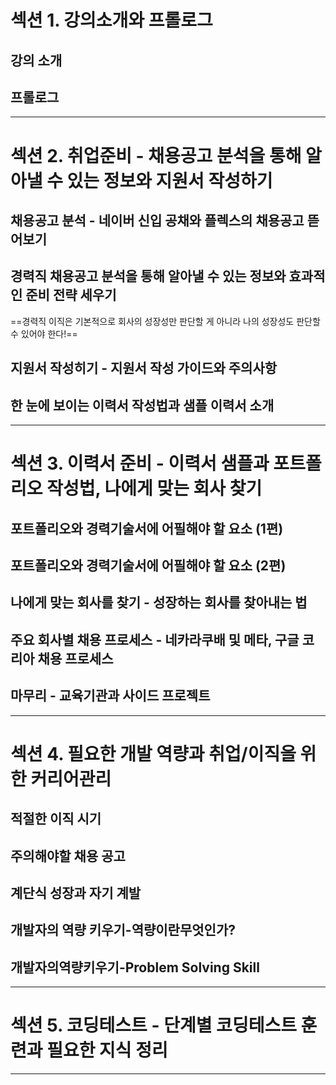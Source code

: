 # 섹션 1. 강의소개와 프롤로그
## 강의 소개
## 프롤로그

****
# 섹션 2. 취업준비 - 채용공고 분석을 통해 알아낼 수 있는 정보와 지원서 작성하기
## 채용공고 분석 - 네이버 신입 공채와 플렉스의 채용공고 뜯어보기
## 경력직 채용공고 분석을 통해 알아낼 수 있는 정보와 효과적인 준비 전략 세우기
==경력직 이직은 기본적으로 회사의 성장성만 판단할 게 아니라 나의 성장성도 판단할 수 있어야 한다!==
## 지원서 작성히기 - 지원서 작성 가이드와 주의사항
## 한 눈에 보이는 이력서 작성법과 샘플 이력서 소개

****
# 섹션 3. 이력서 준비 - 이력서 샘플과 포트폴리오 작성법, 나에게 맞는 회사 찾기
## 포트폴리오와 경력기술서에 어필해야 할 요소 (1편)
## 포트폴리오와 경력기술서에 어필해야 할 요소 (2편)
## 나에게 맞는 회사를 찾기 - 성장하는 회사를 찾아내는 법
## 주요 회사별 채용 프로세스 - 네카라쿠배 및 메타, 구글 코리아 채용 프로세스
## 마무리 - 교육기관과 사이드 프로젝트

****
# 섹션 4. 필요한 개발 역량과 취업/이직을 위한 커리어관리
## 적절한 이직 시기
## 주의해야할 채용 공고
## 계단식 성장과 자기 계발
## 개발자의 역량 키우기-역량이란무엇인가?
## 개발자의역량키우기-Problem Solving Skill

****
# 섹션 5. 코딩테스트 - 단계별 코딩테스트 훈련과 필요한 지식 정리

****